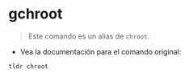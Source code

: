 # gchroot

> Este comando es un alias de `chroot`.

- Vea la documentación para el comando original:

`tldr chroot`
